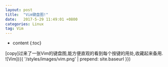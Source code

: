 ```yaml
---
layout: post
title:  "Vim键盘图!"
date:   2017-5-29 11:49:01 +0800
categories: Linux
tag: Vim
---
```


* content
{:toc}


[copy]过来了一张Vim的键盘图,能方便直观的看到每个按键的用处,收藏起来备用.
![Vim]({{ '/styles/images/vim.png' | prepend: site.baseurl  }})

